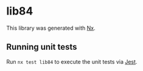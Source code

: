 # lib84

This library was generated with [Nx](https://nx.dev).


## Running unit tests

Run `nx test lib84` to execute the unit tests via [Jest](https://jestjs.io).


